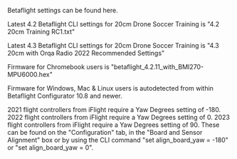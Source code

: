 Betaflight settings can be found here.

Latest 4.2 Betaflight CLI settings for 20cm Drone Soccer Training is "4.2 20cm Training RC1.txt"

Latest 4.3 Betaflight CLI settings for 20cm Drone Soccer Training is "4.3 20cm with Orqa Radio 2022 Recommended Settings"

Firmware for Chromebook users is "betaflight_4.2.11_with_BMI270-MPU6000.hex"

Firmware for Windows, Mac & Linux users is autodetected from within Betaflight Configurator 10.8 and newer.

2021 flight controllers from iFlight require a Yaw Degrees setting of -180.
2022 flight controllers from iFlight require a Yaw Degrees setting of 0.
2023 flight controllers from iFlight require a Yaw Degrees setting of 90.
These can be found on the "Configuration" tab, in the "Board and Sensor Alignment" box or by using the CLI command "set align_board_yaw = -180" or "set align_board_yaw = 0".
